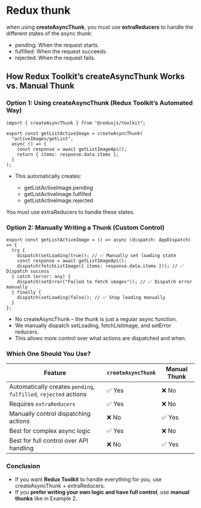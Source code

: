 # Redux thunk

when using **createAsyncThunk**, you must use **extraReducers** to handle the different states of the async thunk:

- pending: When the request starts.
- fulfilled: When the request succeeds.
- rejected: When the request fails.

## How Redux Toolkit’s createAsyncThunk Works vs. Manual Thunk

### Option 1: Using createAsyncThunk (Redux Toolkit’s Automated Way)

```
import { createAsyncThunk } from "@reduxjs/toolkit";

export const getListActiveImage = createAsyncThunk(
  "activeImages/getList",
  async () => {
    const response = await getListImageApi();
    return { items: response.data.items };
  }
);
```

- This automatically creates:

  - getListActiveImage.pending
  - getListActiveImage.fulfilled
  - getListActiveImage.rejected

You must use extraReducers to handle these states.

### Option 2: Manually Writing a Thunk (Custom Control)

```
export const getListActiveImage = () => async (dispatch: AppDispatch) => {
  try {
    dispatch(setLoading(true)); // ✅ Manually set loading state
    const response = await getListImageApi();
    dispatch(fetchListImage({ items: response.data.items })); // ✅ Dispatch success
  } catch (error: any) {
    dispatch(setError("Failed to fetch images")); // ✅ Dispatch error manually
  } finally {
    dispatch(setLoading(false)); // ✅ Stop loading manually
  }
};
```

- No createAsyncThunk – the thunk is just a regular async function.
- We manually dispatch setLoading, fetchListImage, and setError reducers.
- This allows more control over what actions are dispatched and when.

### Which One Should You Use?

| Feature                                                          | `createAsyncThunk` | Manual Thunk |
| ---------------------------------------------------------------- | ------------------ | ------------ |
| Automatically creates `pending`, `fulfilled`, `rejected` actions | ✅ Yes             | ❌ No        |
| Requires `extraReducers`                                         | ✅ Yes             | ❌ No        |
| Manually control dispatching actions                             | ❌ No              | ✅ Yes       |
| Best for complex async logic                                     | ✅ Yes             | ❌ No        |
| Best for full control over API handling                          | ❌ No              | ✅ Yes       |

### Conclusion

- If you want **Redux Toolkit** to handle everything for you, use createAsyncThunk + extraReducers.
- If you **prefer writing your own logic and have full control**, use **manual thunks** like in Example 2.
